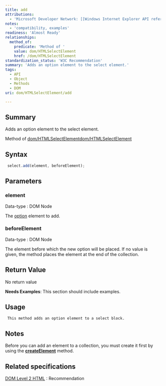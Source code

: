 ```yaml
---
title: add
attributions:
  - 'Microsoft Developer Network: [[Windows Internet Explorer API reference](http://msdn.microsoft.com/en-us/library/ie/hh828809%28v=vs.85%29.aspx) Article]'
notes:
  - 'compatibility, examples'
readiness: 'Almost Ready'
relationships:
  method_of:
    predicate: 'Method of '
    value: dom/HTMLSelectElement
    href: /dom/HTMLSelectElement
standardization_status: 'W3C Recommendation'
summary: 'Adds an option element to the select element.'
tags:
  - API
  - Object
  - Methods
  - DOM
uri: dom/HTMLSelectElement/add

---
```

## <span>Summary</span>

Adds an option element to the select element.

Method of [dom/HTMLSelectElement](/dom/HTMLSelectElement)[dom/HTMLSelectElement](/dom/HTMLSelectElement)

## <span>Syntax</span>

``` js
 select.add(element, beforeElement);
```

## <span>Parameters</span>

### <span>element</span>

 Data-type
:   DOM Node

 The [option](/dom/HTMLOptionElement) element to add.

### <span>beforeElement</span>

 Data-type
:   DOM Node

 The element before which the new option will be placed. If no value is given, the method places the element at the end of the collection.

## <span>Return Value</span>

No return value

**Needs Examples**: This section should include examples.

## <span>Usage</span>

     This method adds an option element to a select block.

## <span>Notes</span>

Before you can add an element to a collection, you must create it first by using the [**createElement**](/dom/Document/createElement) method.

## <span>Related specifications</span>

[DOM Level 2 HTML](http://www.w3.org/TR/DOM-Level-2-HTML/)
:   Recommendation
